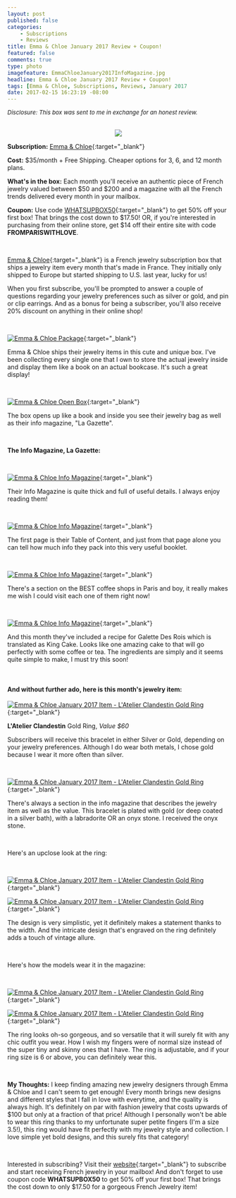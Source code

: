 ```yaml
---
layout: post
published: false
categories: 
    - Subscriptions
    - Reviews
title: Emma & Chloe January 2017 Review + Coupon!
featured: false
comments: true
type: photo
imagefeature: EmmaChloeJanuary2017InfoMagazine.jpg
headline: Emma & Chloe January 2017 Review + Coupon!
tags: [Emma & Chloe, Subscriptions, Reviews, January 2017
date: 2017-02-15 16:23:19 -08:00
---
```


<i><font size="2">Disclosure: This box was sent to me in exchange for an honest review.</font></i>

<br>

<center><a target="_blank" href="http://shareasale.com/r.cfm?b=879944&amp;u=1115177&amp;m=65239&amp;urllink=&amp;afftrack="><img src="http://static.shareasale.com/image/65239/Logo_00.png" border="0" />
</a></center>

**Subscription:** [Emma & Chloe](http://www.shareasale.com/r.cfm?B=852386&U=1115177&M=65239&urllink=){:target="_blank"}

**Cost:** $35/month + Free Shipping. Cheaper options for 3, 6, and 12 month plans.

**What's in the box:** Each month you'll receive an authentic piece of French jewelry valued between $50 and $200 and a magazine with all the French trends delivered every month in your mailbox.

**Coupon:** Use code [WHATSUPBOX50](https://account.shareasale.com/a-getmerchantcode.cfm?merchantId=65239https://us.emma-chloe.com/pages/valentines-day-from-paris){:target="_blank"} to get 50% off your first box! That brings the cost down to $17.50! OR, if you're interested in purchasing from their online store, get $14 off their entire site with code <b>FROMPARISWITHLOVE</b>.

<br>

[Emma & Chloe](http://www.shareasale.com/r.cfm?B=852386&U=1115177&M=65239&urllink=){:target="_blank"} is a French jewelry subscription box that ships a jewelry item every month that's made in France. They initially only shipped to Europe but started shipping to U.S. last year, lucky for us!

When you first subscribe, you'll be prompted to answer a couple of questions regarding your jewelry preferences such as silver or gold, and pin or clip earrings. And as a bonus for being a subscriber, you'll also receive 20% discount on anything in their online shop!

<br>

[![Emma & Chloe Package](http://whatsupmailbox.com/images/EmmaChloeJanuary2017Box.jpg)](http://www.shareasale.com/r.cfm?B=852386&U=1115177&M=65239&urllink=){:target="_blank"}

Emma & Chloe ships their jewelry items in this cute and unique box. I've been collecting every single one that I own to store the actual jewelry inside and display them like a book on an actual bookcase. It's such a great display!

<br>

[![Emma & Chloe Open Box](http://whatsupmailbox.com/images/EmmaChloeJanuary2017OpenBox.jpg)](http://www.shareasale.com/r.cfm?B=852386&U=1115177&M=65239&urllink=){:target="_blank"}
 
The box opens up like a book and inside you see their jewelry bag as well as their info magazine, "La Gazette".

<br>

**The Info Magazine, La Gazette:**

<br>

[![Emma & Chloe Info Magazine](http://whatsupmailbox.com/images/EmmaChloeJanuary2017InfoMagazine.jpg)](http://www.shareasale.com/r.cfm?B=852386&U=1115177&M=65239&urllink=){:target="_blank"}

Their Info Magazine is quite thick and full of useful details. I always enjoy reading them!

<br>

[![Emma & Chloe Info Magazine](http://whatsupmailbox.com/images/EmmaChloeJanuary2017InfoMagazine02.jpg)](http://www.shareasale.com/r.cfm?B=852386&U=1115177&M=65239&urllink=){:target="_blank"}

The first page is their Table of Content, and just from that page alone you can tell how much info they pack into this very useful booklet.

<br>

[![Emma & Chloe Info Magazine](http://whatsupmailbox.com/images/EmmaChloeJanuary2017InfoMagazine03.jpg)](http://www.shareasale.com/r.cfm?B=852386&U=1115177&M=65239&urllink=){:target="_blank"}

There's a section on the BEST coffee shops in Paris and boy, it really makes me wish I could visit each one of them right now!

<br>

[![Emma & Chloe Info Magazine](http://whatsupmailbox.com/images/EmmaChloeJanuary2017InfoMagazine04.jpg)](http://www.shareasale.com/r.cfm?B=852386&U=1115177&M=65239&urllink=){:target="_blank"}

And this month they've included a recipe for Galette Des Rois which is translated as King Cake. Looks like one amazing cake to that will go perfectly with some coffee or tea. The ingredients are simply and it seems quite simple to make, I must try this soon!

<br>

<H4>And without further ado, here is this month's jewelry item:</H4>

[![Emma & Chloe January 2017 Item - L'Atelier Clandestin Gold Ring](http://whatsupmailbox.com/images/EmmaChloeJanuary2017LAtelierClandestinGoldRing.jpg)](http://www.shareasale.com/r.cfm?B=852386&U=1115177&M=65239&urllink=){:target="_blank"}

**L'Atelier Clandestin** Gold Ring, *Value $60*

Subscribers will receive this bracelet in either Silver or Gold, depending on your jewelry preferences. Although I do wear both metals, I chose gold because I wear it more often than silver.

<br>

[![Emma & Chloe January 2017 Item - L'Atelier Clandestin Gold Ring](http://whatsupmailbox.com/images/EmmaChloeJanuary2017LAtelierClandestinRingInfo.jpg)](http://www.shareasale.com/r.cfm?B=852386&U=1115177&M=65239&urllink=){:target="_blank"}

There's always a section in the info magazine that describes the jewelry item as well as the value. This bracelet is plated with gold (or deep coated in a silver bath), with a labradorite OR an onyx stone. I received the onyx stone.

<br>

Here's an upclose look at the ring:

<br>

[![Emma & Chloe January 2017 Item - L'Atelier Clandestin Gold Ring](http://whatsupmailbox.com/images/EmmaChloeJanuary2017LAtelierClandestinGoldRing02.jpg)](http://www.shareasale.com/r.cfm?B=852386&U=1115177&M=65239&urllink=){:target="_blank"}

[![Emma & Chloe January 2017 Item - L'Atelier Clandestin Gold Ring](http://whatsupmailbox.com/images/EmmaChloeJanuary2017LAtelierClandestinGoldRing03.jpg)](http://www.shareasale.com/r.cfm?B=852386&U=1115177&M=65239&urllink=){:target="_blank"}

The design is very simplistic, yet it definitely makes a statement thanks to the width. And the intricate design that's engraved on the ring definitely adds a touch of vintage allure.

<br>

Here's how the models wear it in the magazine:

<br>

[![Emma & Chloe January 2017 Item - L'Atelier Clandestin Gold Ring](http://whatsupmailbox.com/images/EmmaChloeJanuary2017LAtelierClandestinGoldRing04.jpg)](http://www.shareasale.com/r.cfm?B=852386&U=1115177&M=65239&urllink=){:target="_blank"}

[![Emma & Chloe January 2017 Item - L'Atelier Clandestin Gold Ring](http://whatsupmailbox.com/images/EmmaChloeJanuary2017LAtelierClandestinGoldRing05.jpg)](http://www.shareasale.com/r.cfm?B=852386&U=1115177&M=65239&urllink=){:target="_blank"}

The ring looks oh-so gorgeous, and so versatile that it will surely fit with any chic outfit you wear. How I wish my fingers were of normal size instead of the super tiny and skinny ones that I have. The ring is adjustable, and if your ring size is 6 or above, you can definitely wear this.

<br>


<i class="icon-exclamation-sign"></i> **My Thoughts:** I keep finding amazing new jewelry designers through Emma & Chloe and I can't seem to get enough! Every month brings new designs and different styles that I fall in love with everytime, and the quality is always high. It's definitely on par with fashion jewelry that costs upwards of $100 but only at a fraction of that price! Although I personally won't be able to wear this ring thanks to my unfortunate super petite fingers (I'm a size 3.5!), this ring would have fit perfectly with my jewelry style and collection. I love simple yet bold designs, and this surely fits that category!

<br>

Interested in subscribing? Visit their [website](http://www.shareasale.com/r.cfm?B=852386&U=1115177&M=65239&urllink=){:target="_blank"} to subscribe and start receiving French jewelry in your mailbox! And don't forget to use coupon code **WHATSUPBOX50** to get 50% off your first box! That brings the cost down to only $17.50 for a gorgeous French Jewelry item!
